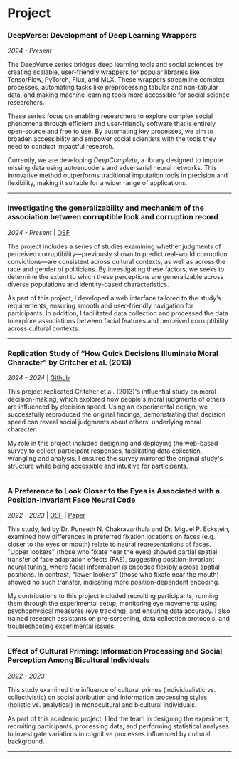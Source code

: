 # Project



### DeepVerse: Development of Deep Learning Wrappers  
*2024 - Present* 

The DeepVerse series bridges deep learning tools and social sciences by creating scalable, user-friendly wrappers for popular libraries like TensorFlow, PyTorch, Flux, and MLX. These wrappers streamline complex processes, automating tasks like preprocessing tabular and non-tabular data, and making machine learning tools more accessible for social science researchers.    

These series focus on enabling researchers to explore complex social phenomena through efficient and user-friendly software that is entirely open-source and free to use. By automating key processes, we aim to broaden accessibility and empower social scientists with the tools they need to conduct impactful research.  

Currently, we are developing *DeepComplete*, a library designed to impute missing data using autoencoders and adversarial neural networks. This innovative method outperforms traditional imputation tools in precision and flexibility, making it suitable for a wider range of applications.

---

### Investigating the generalizability and mechanism of the association between corruptible look and corruption record

*2024 - Present* | [OSF]()

The project includes a series of studies examining whether judgments of perceived corruptibility—previously shown to predict real-world corruption convictions—are consistent across cultural contexts, as well as across the race and gender of politicians. By investigating these factors, we seeks to determine the extent to which these perceptions are generalizable across diverse populations and identity-based characteristics.

As part of this project, I developed a web interface tailored to the study’s requirements, ensuring smooth and user-friendly navigation for participants. In addition, I facilitated data collection and processed the data to explore associations between facial features and perceived corruptibility across cultural contexts.

---

### Replication Study of “How Quick Decisions Illuminate Moral Character” by Critcher et al. (2013)  
*2024 - 2024* | [Github](https://github.com/ucsd-psych201a/critcher2013_3)

This project replicated Critcher et al. (2013)'s influential study on moral decision-making, which explored how people's moral judgments of others are influenced by decision speed. Using an experimental design, we successfully reproduced the original findings, demonstrating that decision speed can reveal social judgments about others' underlying moral character.

My role in this project included designing and deploying the web-based survey to collect participant responses, facilitating data collection, wrangling and analysis. I ensured the survey mirrored the original study's structure while being accessible and intuitive for participants.

---

### A Preference to Look Closer to the Eyes is Associated with a Position-Invariant Face Neural Code
*2022 - 2023* | [OSF](https://osf.io/t795b/) |  [Paper](https://link.springer.com/article/10.3758/s13423-023-02412-0)

This study, led by Dr. Puneeth N. Chakravarthula and Dr. Miguel P. Eckstein, examined how differences in preferred fixation locations on faces (e.g., closer to the eyes or mouth) relate to neural representations of faces. "Upper lookers" (those who fixate near the eyes) showed partial spatial transfer of face adaptation effects (FAE), suggesting position-invariant neural tuning, where facial information is encoded flexibly across spatial positions. In contrast, "lower lookers" (those who fixate near the mouth) showed no such transfer, indicating more position-dependent encoding.

My contributions to this project included recruiting participants, running them through the experimental setup, monitoring eye movements using psychophysical measures (eye tracking), and ensuring data accuracy. I also trained research assistants on pre-screening, data collection protocols, and troubleshooting experimental issues.

---

### Effect of Cultural Priming: Information Processing and Social Perception Among Bicultural Individuals   
*2022 - 2023*  

This study examined the influence of cultural primes (individualistic vs. collectivistic) on social attribution and information processing styles (holistic vs. analytical) in monocultural and bicultural individuals. 

As part of this academic project, I led the team in designing the experiment, recruiting participants, processing data, and performing statistical analyses to investigate variations in cognitive processes influenced by cultural background.

---




